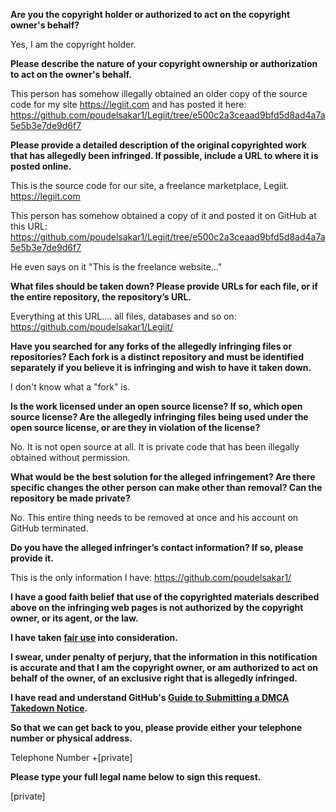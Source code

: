 **Are you the copyright holder or authorized to act on the copyright owner's behalf?**

Yes, I am the copyright holder.

**Please describe the nature of your copyright ownership or authorization to act on the owner's behalf.**

This person has somehow illegally obtained an older copy of the source code for my site https://legiit.com and has posted it here: https://github.com/poudelsakar1/Legiit/tree/e500c2a3ceaad9bfd5d8ad4a7a5e5b3e7de9d6f7

**Please provide a detailed description of the original copyrighted work that has allegedly been infringed. If possible, include a URL to where it is posted online.**

This is the source code for our site, a freelance marketplace, Legiit. https://legiit.com

This person has somehow obtained a copy of it and posted it on GitHub at this URL: https://github.com/poudelsakar1/Legiit/tree/e500c2a3ceaad9bfd5d8ad4a7a5e5b3e7de9d6f7

He even says on it "This is the freelance website..."

**What files should be taken down? Please provide URLs for each file, or if the entire repository, the repository’s URL.**

Everything at this URL.... all files, databases and so on: https://github.com/poudelsakar1/Legiit/

**Have you searched for any forks of the allegedly infringing files or repositories? Each fork is a distinct repository and must be identified separately if you believe it is infringing and wish to have it taken down.**

I don't know what a "fork" is.

**Is the work licensed under an open source license? If so, which open source license? Are the allegedly infringing files being used under the open source license, or are they in violation of the license?**

No. It is not open source at all. It is private code that has been illegally obtained without permission.

**What would be the best solution for the alleged infringement? Are there specific changes the other person can make other than removal? Can the repository be made private?**

No. This entire thing needs to be removed at once and his account on GitHub terminated.

**Do you have the alleged infringer’s contact information? If so, please provide it.**

This is the only information I have: https://github.com/poudelsakar1/

**I have a good faith belief that use of the copyrighted materials described above on the infringing web pages is not authorized by the copyright owner, or its agent, or the law.**

**I have taken <a href="https://www.lumendatabase.org/topics/22">fair use</a> into consideration.**

**I swear, under penalty of perjury, that the information in this notification is accurate and that I am the copyright owner, or am authorized to act on behalf of the owner, of an exclusive right that is allegedly infringed.**

**I have read and understand GitHub's <a href="https://docs.github.com/articles/guide-to-submitting-a-dmca-takedown-notice/">Guide to Submitting a DMCA Takedown Notice</a>.**

**So that we can get back to you, please provide either your telephone number or physical address.**

Telephone Number +[private]

**Please type your full legal name below to sign this request.**

[private]
